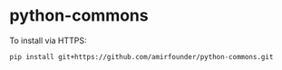 # python-commons

To install via HTTPS:

```
pip install git+https://github.com/amirfounder/python-commons.git
```
